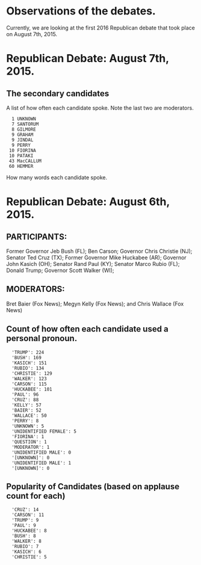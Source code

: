 # Observations of the debates.

Currently, we are looking at the first 2016 Republican debate that took place on August 7th, 2015.

# Republican Debate: August 7th, 2015.


## The secondary candidates

A list of how often each candidate spoke. Note the last two are moderators.

      1 UNKNOWN
      7 SANTORUM
      8 GILMORE
      9 GRAHAM
      9 JINDAL
      9 PERRY
     10 FIORINA
     10 PATAKI
     43 MacCALLUM
     60 HEMMER

How many words each candidate spoke.


# Republican Debate: August 6th, 2015.

## PARTICIPANTS:
Former Governor Jeb Bush (FL);
Ben Carson;
Governor Chris Christie (NJ);
Senator Ted Cruz (TX);
Former Governor Mike Huckabee (AR);
Governor John Kasich (OH);
Senator Rand Paul (KY);
Senator Marco Rubio (FL);
Donald Trump;
Governor Scott Walker (WI);
## MODERATORS:
Bret Baier (Fox News);
Megyn Kelly (Fox News); and 
Chris Wallace (Fox News)


## Count of how often each candidate used a personal pronoun. 

      'TRUMP': 224
      'BUSH': 169 
      'KASICH': 151
      'RUBIO': 134 
      'CHRISTIE': 129
      'WALKER': 123
      'CARSON': 115 
      'HUCKABEE': 101
      'PAUL': 96
      'CRUZ': 88
      'KELLY': 57
      'BAIER': 52
      'WALLACE': 50
      'PERRY': 8
      'UNKNOWN': 5
      'UNIDENTIFIED FEMALE': 5
      'FIORINA': 1
      'QUESTION': 1
      'MODERATOR': 1
      'UNIDENTIFIED MALE': 0
      '[UNKNOWN]': 0
      'UNIDENTIFIED MALE': 1
      '[UNKNOWN]': 0

## Popularity of Candidates (based on applause count for each)

      'CRUZ': 14
      'CARSON': 11
      'TRUMP': 9
      'PAUL': 9
      'HUCKABEE': 8
      'BUSH': 8
      'WALKER': 8
      'RUBIO': 7
      'KASICH': 6
      'CHRISTIE': 5
